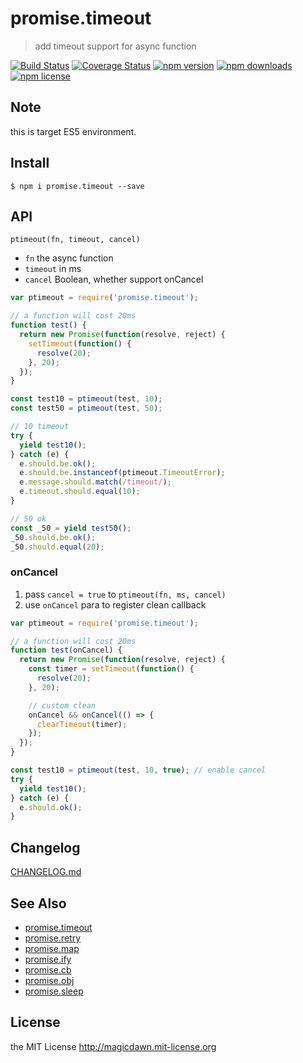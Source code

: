 # promise.timeout
> add timeout support for async function

[![Build Status](https://img.shields.io/travis/magicdawn/promise.timeout.svg?style=flat-square)](https://travis-ci.org/magicdawn/promise.timeout)
[![Coverage Status](https://img.shields.io/coveralls/magicdawn/promise.timeout.svg?style=flat-square)](https://coveralls.io/github/magicdawn/promise.timeout?branch=master)
[![npm version](https://img.shields.io/npm/v/promise.timeout.svg?style=flat-square)](https://www.npmjs.com/package/promise.timeout)
[![npm downloads](https://img.shields.io/npm/dm/promise.timeout.svg?style=flat-square)](https://www.npmjs.com/package/promise.timeout)
[![npm license](https://img.shields.io/npm/l/promise.timeout.svg?style=flat-square)](http://magicdawn.mit-license.org)

## Note
this is target ES5 environment.

## Install
```
$ npm i promise.timeout --save
```

## API

`ptimeout(fn, timeout, cancel)`
- `fn` the async function
- `timeout` in ms
- `cancel` Boolean, whether support onCancel

```js
var ptimeout = require('promise.timeout');

// a function will cost 20ms
function test() {
  return new Promise(function(resolve, reject) {
    setTimeout(function() {
      resolve(20);
    }, 20);
  });
}

const test10 = ptimeout(test, 10);
const test50 = ptimeout(test, 50);

// 10 timeout
try {
  yield test10();
} catch (e) {
  e.should.be.ok();
  e.should.be.instanceof(ptimeout.TimeoutError);
  e.message.should.match(/timeout/);
  e.timeout.should.equal(10);
}

// 50 ok
const _50 = yield test50();
_50.should.be.ok();
_50.should.equal(20);
```

### onCancel

1. pass `cancel = true` to `ptimeout(fn, ms, cancel)`
2. use `onCancel` para to register clean callback

```js
var ptimeout = require('promise.timeout');

// a function will cost 20ms
function test(onCancel) {
  return new Promise(function(resolve, reject) {
    const timer = setTimeout(function() {
      resolve(20);
    }, 20);

    // custom clean
    onCancel && onCancel(() => {
      clearTimeout(timer);
    });
  });
}

const test10 = ptimeout(test, 10, true); // enable cancel
try {
  yield test10();
} catch (e) {
  e.should.ok();
}
```


## Changelog

[CHANGELOG.md](CHANGELOG.md)


## See Also

- [promise.timeout](https://github.com/magicdawn/promise.timeout)
- [promise.retry](https://github.com/magicdawn/promise.retry)
- [promise.map](https://github.com/magicdawn/promise.map)
- [promise.ify](https://github.com/magicdawn/promise.ify)
- [promise.cb](https://github.com/magicdawn/promise.cb)
- [promise.obj](https://github.com/magicdawn/promise.obj)
- [promise.sleep](https://github.com/magicdawn/promise.sleep)

## License

the MIT License http://magicdawn.mit-license.org
